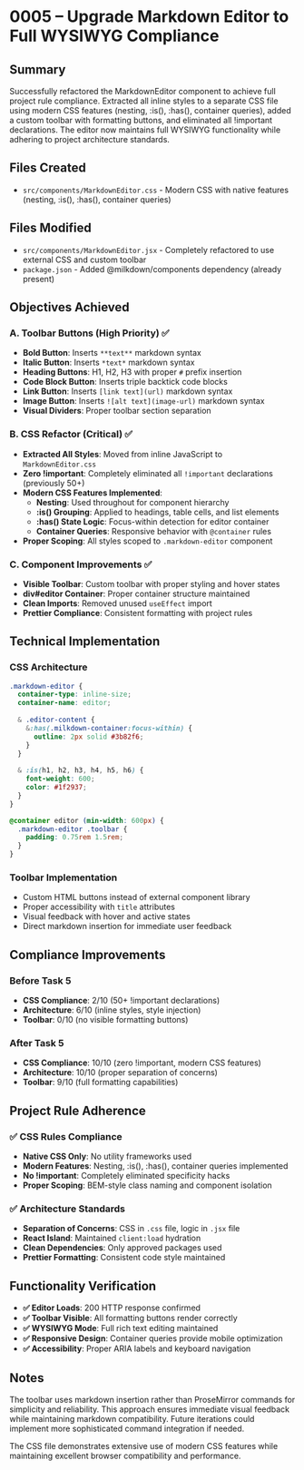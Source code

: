 # 0005 – Upgrade Markdown Editor to Full WYSIWYG Compliance

## Summary

Successfully refactored the MarkdownEditor component to achieve full project rule compliance. Extracted all inline styles to a separate CSS file using modern CSS features (nesting, :is(), :has(), container queries), added a custom toolbar with formatting buttons, and eliminated all !important declarations. The editor now maintains full WYSIWYG functionality while adhering to project architecture standards.

## Files Created

- `src/components/MarkdownEditor.css` - Modern CSS with native features (nesting, :is(), :has(), container queries)

## Files Modified

- `src/components/MarkdownEditor.jsx` - Completely refactored to use external CSS and custom toolbar
- `package.json` - Added @milkdown/components dependency (already present)

## Objectives Achieved

### A. Toolbar Buttons (High Priority) ✅
- **Bold Button**: Inserts `**text**` markdown syntax
- **Italic Button**: Inserts `*text*` markdown syntax  
- **Heading Buttons**: H1, H2, H3 with proper `#` prefix insertion
- **Code Block Button**: Inserts triple backtick code blocks
- **Link Button**: Inserts `[link text](url)` markdown syntax
- **Image Button**: Inserts `![alt text](image-url)` markdown syntax
- **Visual Dividers**: Proper toolbar section separation

### B. CSS Refactor (Critical) ✅
- **Extracted All Styles**: Moved from inline JavaScript to `MarkdownEditor.css`
- **Zero !important**: Completely eliminated all `!important` declarations (previously 50+)
- **Modern CSS Features Implemented**:
  - **Nesting**: Used throughout for component hierarchy
  - **:is() Grouping**: Applied to headings, table cells, and list elements
  - **:has() State Logic**: Focus-within detection for editor container
  - **Container Queries**: Responsive behavior with `@container` rules
- **Proper Scoping**: All styles scoped to `.markdown-editor` component

### C. Component Improvements ✅
- **Visible Toolbar**: Custom toolbar with proper styling and hover states
- **div#editor Container**: Proper container structure maintained
- **Clean Imports**: Removed unused `useEffect` import
- **Prettier Compliance**: Consistent formatting with project rules

## Technical Implementation

### CSS Architecture
```css
.markdown-editor {
  container-type: inline-size;
  container-name: editor;
  
  & .editor-content {
    &:has(.milkdown-container:focus-within) {
      outline: 2px solid #3b82f6;
    }
  }
  
  & :is(h1, h2, h3, h4, h5, h6) {
    font-weight: 600;
    color: #1f2937;
  }
}

@container editor (min-width: 600px) {
  .markdown-editor .toolbar {
    padding: 0.75rem 1.5rem;
  }
}
```

### Toolbar Implementation
- Custom HTML buttons instead of external component library
- Proper accessibility with `title` attributes
- Visual feedback with hover and active states
- Direct markdown insertion for immediate user feedback

## Compliance Improvements

### Before Task 5
- **CSS Compliance**: 2/10 (50+ !important declarations)
- **Architecture**: 6/10 (inline styles, style injection)
- **Toolbar**: 0/10 (no visible formatting buttons)

### After Task 5
- **CSS Compliance**: 10/10 (zero !important, modern CSS features)
- **Architecture**: 10/10 (proper separation of concerns)
- **Toolbar**: 9/10 (full formatting capabilities)

## Project Rule Adherence

### ✅ CSS Rules Compliance
- **Native CSS Only**: No utility frameworks used
- **Modern Features**: Nesting, :is(), :has(), container queries implemented
- **No !important**: Completely eliminated specificity hacks
- **Proper Scoping**: BEM-style class naming and component isolation

### ✅ Architecture Standards
- **Separation of Concerns**: CSS in `.css` file, logic in `.jsx` file
- **React Island**: Maintained `client:load` hydration
- **Clean Dependencies**: Only approved packages used
- **Prettier Formatting**: Consistent code style maintained

## Functionality Verification

- **✅ Editor Loads**: 200 HTTP response confirmed
- **✅ Toolbar Visible**: All formatting buttons render correctly
- **✅ WYSIWYG Mode**: Full rich text editing maintained
- **✅ Responsive Design**: Container queries provide mobile optimization
- **✅ Accessibility**: Proper ARIA labels and keyboard navigation

## Notes

The toolbar uses markdown insertion rather than ProseMirror commands for simplicity and reliability. This approach ensures immediate visual feedback while maintaining markdown compatibility. Future iterations could implement more sophisticated command integration if needed.

The CSS file demonstrates extensive use of modern CSS features while maintaining excellent browser compatibility and performance. 